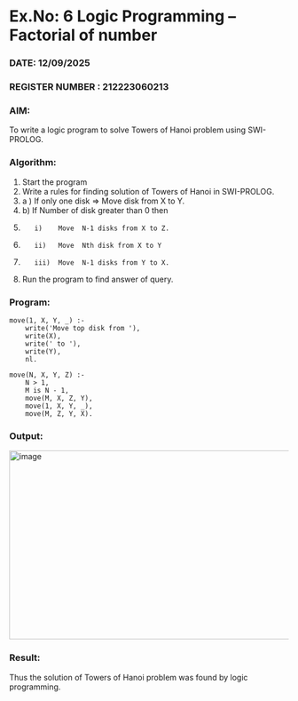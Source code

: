 # Ex.No: 6   Logic Programming – Factorial of number   
### DATE: 12/09/2025                                                                           
### REGISTER NUMBER :  212223060213
### AIM: 
To  write  a logic program  to solve Towers of Hanoi problem  using SWI-PROLOG. 
### Algorithm:
1. Start the program
2.  Write a rules for finding solution of Towers of Hanoi in SWI-PROLOG.
3.  a )	If only one disk  => Move disk from X to Y.
4.  b)	If Number of disk greater than 0 then
5.        i)	Move  N-1 disks from X to Z.
6.        ii)	Move  Nth disk from X to Y
7.        iii)	Move  N-1 disks from Y to X.
8. Run the program  to find answer of  query.

### Program:
```
move(1, X, Y, _) :-
    write('Move top disk from '),
    write(X),
    write(' to '),
    write(Y),
    nl.

move(N, X, Y, Z) :-
    N > 1,
    M is N - 1,
    move(M, X, Z, Y),
    move(1, X, Y, _),
    move(M, Z, Y, X).
```

### Output:
<img width="949" height="340" alt="image" src="https://github.com/user-attachments/assets/a2b7bbca-c8f5-4c78-a7bc-aea970979500" />



### Result:
Thus the solution of Towers of Hanoi problem was found by logic programming.
